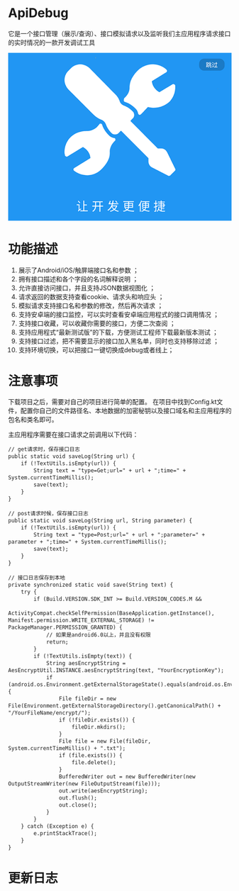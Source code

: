 # ApiDebug
它是一个接口管理（展示/查询）、接口模拟请求以及监听我们主应用程序请求接口的实时情况的一款开发调试工具

![image](https://github.com/WyqOrganization/ApiDebugUpgraded/blob/master/image/Introduction.png)


# 功能描述
 1. 展示了Android/iOS/触屏端接口名和参数 ；
 2. 拥有接口描述和各个字段的名词解释说明 ；
 3. 允许直接访问接口，并且支持JSON数据视图化 ；
 4. 请求返回的数据支持查看cookie、请求头和响应头 ；
 5. 模拟请求支持接口名和参数的修改，然后再次请求 ；
 6. 支持安卓端的接口监控，可以实时查看安卓端应用程式的接口调用情况 ；
 7. 支持接口收藏，可以收藏你需要的接口，方便二次查阅 ；
 8. 支持应用程式“最新测试版”的下载，方便测试工程师下载最新版本测试 ；
 9. 支持接口过滤，把不需要显示的接口加入黑名单，同时也支持移除过滤 ；
 10. 支持环境切换，可以把接口一键切换成debug或者线上；
 

# 注意事项
下载项目之后，需要对自己的项目进行简单的配置。
在项目中找到Config.kt文件，配置你自己的文件路径名、本地数据的加密秘钥以及接口域名和主应用程序的包名和类名即可。

主应用程序需要在接口请求之前调用以下代码：
    
    // get请求时，保存接口日志
    public static void saveLog(String url) {
        if (!TextUtils.isEmpty(url)) {
            String text = "type=Get;url=" + url + ";time=" + System.currentTimeMillis();
            save(text);
        }
    }

    // post请求时候，保存接口日志
    public static void saveLog(String url, String parameter) {
        if (!TextUtils.isEmpty(url)) {
            String text = "type=Post;url=" + url + ";parameter=" + parameter + ";time=" + System.currentTimeMillis();
            save(text);
        }
    }

    // 接口日志保存到本地
    private synchronized static void save(String text) {
        try {
            if (Build.VERSION.SDK_INT >= Build.VERSION_CODES.M &&
                    ActivityCompat.checkSelfPermission(BaseApplication.getInstance(), Manifest.permission.WRITE_EXTERNAL_STORAGE) != PackageManager.PERMISSION_GRANTED) {
                // 如果是android6.0以上，并且没有权限
                return;
            }
            if (!TextUtils.isEmpty(text)) {
                String aesEncryptString = AesEncryptUtil.INSTANCE.aesEncryptString(text, "YourEncryptionKey");
                if (android.os.Environment.getExternalStorageState().equals(android.os.Environment.MEDIA_MOUNTED)) {
                    File fileDir = new File(Environment.getExternalStorageDirectory().getCanonicalPath() + "/YourFileName/encrypt/");
                    if (!fileDir.exists()) {
                        fileDir.mkdirs();
                    }
                    File file = new File(fileDir, System.currentTimeMillis() + ".txt");
                    if (file.exists()) {
                        file.delete();
                    }
                    BufferedWriter out = new BufferedWriter(new OutputStreamWriter(new FileOutputStream(file)));
                    out.write(aesEncryptString);
                    out.flush();
                    out.close();
                }
            }
        } catch (Exception e) {
            e.printStackTrace();
        }
    }
    
    
   # 更新日志
    
